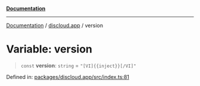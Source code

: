 [**Documentation**](../../README.md)

***

[Documentation](../../packages.md) / [discloud.app](../README.md) / version

# Variable: version

> `const` **version**: `string` = `"[VI]{{inject}}[/VI]"`

Defined in: [packages/discloud.app/src/index.ts:81](https://github.com/discloud/discloud.app/blob/1e4ce40911bd2c25d95ae21441839a6f9ec7c445/packages/discloud.app/src/index.ts#L81)
